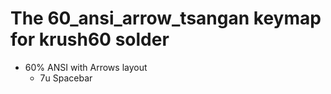 # The 60_ansi_arrow_tsangan keymap for krush60 solder

* 60% ANSI with Arrows layout
  * 7u Spacebar
